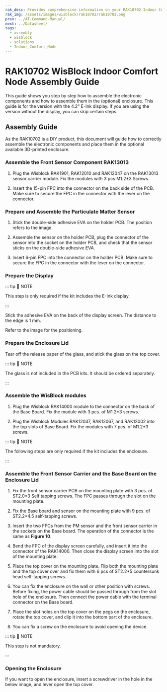```yaml
---
rak_desc: Provides comprehensive information on your RAK10702 Indoor Comfort Node to help you assemble the kit. This information includes step-by-step instructions for the assembly.
rak_img: /assets/images/wisblock/rak10702/rak10702.png
prev: ../AT-Command-Manual/
next: ../Datasheet/
tags:
  - assembly
  - wisblock
  - solutions
  - Indoor_Comfort_Node
---
```


# RAK10702 WisBlock Indoor Comfort Node Assembly Guide

This guide shows you step by step how to assemble the electronic components and how to assemble them in the (optional) enclosure. This guide is for the version with the 4.2" E-Ink display. If you are using the version without the display, you can skip certain steps.

## Assembly Guide

As the RAK10702 is a DIY product, this document will guide how to correctly assemble the electronic components and place them in the optional available 3D-printed enclosure.

### Assemble the Front Sensor Component RAK13013

1. Plug the Wisblock RAK1901, RAK12010 and RAK12047 on the RAK13013 sensor carrier module. Fix the modules with 3 pcs M1.2*3 Screws.

<rk-img
    src="/assets/images/wisblock/rak10702/assembly/1-rak13013-1.svg"
    caption="RAK13013 Sensor Carrier Module Step 1"
    width="60%"
/>

2. Insert the 15-pin FPC into the connector on the back side of the PCB. Make sure to secure the FPC in the connector with the lever on the connector.

<rk-img
    src="/assets/images/wisblock/rak10702/assembly/2-rak13013-2.svg"
    caption="RAK13013 Sensor Carrier Module Step 2"
    width="60%"
/>

### Prepare and Assemble the Particulate Matter Sensor

1. Stick the double-side adhesive EVA on the holder PCB. The position refers to the image.

<rk-img
    src="/assets/images/wisblock/rak10702/assembly/3-rak12067-1.svg"
    caption="RAK12067 Sensor Carrier Step 1"
    width="60%"
/>

2. Assemble the sensor on the holder PCB, plug the connector of the sensor into the socket on the holder PCB, and check that the sensor sticks on the double-side adhesive EVA.

<rk-img
    src="/assets/images/wisblock/rak10702/assembly/4-rak12067-2.svg"
    caption="RAK12067 Sensor Carrier Step 2"
    width="55%"
/>

3. Insert 6-pin FPC into the connector on the holder PCB. Make sure to secure the FPC in the connector with the lever on the connector.

<rk-img
    src="/assets/images/wisblock/rak10702/assembly/5-rak12067-3.svg"
    caption="RAK12067 Sensor Carrier Step 3"
    width="60%"
/>

### Prepare the Display

::: tip 📝 NOTE

This step is only required if the kit includes the E-Ink display.

:::

Stick the adhesive EVA on the back of the display screen. The distance to the edge is 1&nbsp;mm.

Refer to the image for the positioning. 

<rk-img
    src="/assets/images/wisblock/rak10702/assembly/6-epd-1.png"
    caption="E-Ink preparation"
    width="60%"
/>

### Prepare the Enclosure Lid

Tear off the release paper of the glass, and stick the glass on the top cover.

::: tip 📝 NOTE

The glass is not included in the PCB kits. It should be ordered separately.

:::

<rk-img
    src="/assets/images/wisblock/rak10702/assembly/7-glas.svg"
    caption="Enclosure Lid preparation"
    width="55%"
/>

### Assemble the WisBlock modules

1. Plug the Wisblock RAK14000 module to the connector on the back of the Base Board. Fix the module with 3 pcs. of M1.2*3 screws.

<rk-img
    src="/assets/images/wisblock/rak10702/assembly/8-rak19024-1.svg"
    caption="WisBlock assembly step 1"
    width="65%"
/>

2. Plug the Wisblock Modules RAK12037, RAK12067, and RAK12002 into the top slots of Base Board. Fix the modules with 7 pcs. of M1.2*3 screws.

<rk-img
    src="/assets/images/wisblock/rak10702/assembly/9-rak19024-2.svg"
    caption="WisBlock assembly step 2"
    width="65%"
/>

::: tip 📝 NOTE

The following steps are only required if the kit includes the enclosure.

:::

### Assemble the Front Sensor Carrier and the Base Board on the Enclosure Lid

1. Fix the front sensor carrier PCB on the mounting plate with 3 pcs. of ST2.0*3 Self tapping screws. The FPC passes through the slot on the mounting plate.

<rk-img
    src="/assets/images/wisblock/rak10702/assembly/10-rak13013-3.svg"
    caption="Screw the front sensor carrier PCB"
    width="60%"
/>

2. Fix the Base board and sensor on the mounting plate with 9 pcs. of ST2.2*4.5 self-tapping screws.

<rk-img
    src="/assets/images/wisblock/rak10702/assembly/11-rak19024-3.svg"
    caption="Screw the base board and the sensor"
    width="60%"
/>

3. Insert the two FPCs from the PM sensor and the front sensor carrier in the sockets on the Base board. The operation of the connector is the same as **Figure 10**.

<rk-img
    src="/assets/images/wisblock/rak10702/assembly/12-rak19024-4.svg"
    caption="Insert the FPCs into the sockets of the base board"
    width="55%"
/>

4. Bend the FPC of the display screen carefully, and insert it into the connector of the RAK14000. Then close the display screen into the slot of the mounting plate.

<rk-img
    src="/assets/images/wisblock/rak10702/assembly/13-mount-1.svg"
    caption="Bend the FPC"
    width="60%"
/>

5. Place the top cover on the mounting plate. Flip both the mounting plate and the top cover over and fix them with 6 pcs of ST2.2*5 countersunk head self-tapping screws.

<rk-img
    src="/assets/images/wisblock/rak10702/assembly/14-mount-2.svg"
    caption="Cover the mounting plate"
    width="85%"
/>

6. You can fix the enclosure on the wall or other position with screws. Before fixing, the power cable should be passed through from the slot hole of the enclosure. Then connect the power cable with the terminal connector on the Base board.

<rk-img
    src="/assets/images/wisblock/rak10702/assembly/15-mount-3.svg"
    caption="Fix the enclosure on the wall"
    width="60%"
/>

7. Place the slot holes on the top cover on the pegs on the enclosure, rotate the top cover, and clip it into the bottom part of the enclosure.

<rk-img
    src="/assets/images/wisblock/rak10702/assembly/16-mount-4.svg"
    caption="Place the slot holes on the top cover"
    width="60%"
/>

8. You can fix a screw on the enclosure to avoid opening the device.

::: tip 📝 NOTE

This step is not mandatory.

:::

<rk-img
    src="/assets/images/wisblock/rak10702/assembly/17-mount-5.svg"
    caption="Fix the screw on the enclosure"
    width="35%"
/>

### Opening the Enclosure

If you want to open the enclosure, insert a screwdriver in the hole in the below image, and lever open the top cover.

<rk-img
    src="/assets/images/wisblock/rak10702/assembly/18-mount-6.png"
    caption="Opening the enclosure"
    width="35%"
/>

